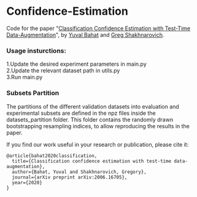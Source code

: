 # Confidence-Estimation
Code for the paper "[Classification Confidence Estimation with Test-Time Data-Augmentation](https://www.google.com/url?q=https%3A%2F%2Farxiv.org%2Fabs%2F2006.16705&sa=D&sntz=1&usg=AFQjCNHsVS_Un8lNBoUHpe5N49_PnfR9vA)", by [Yuval Bahat](https://sites.google.com/view/yuval-bahat/home) and [Greg Shakhnarovich](https://home.ttic.edu/~gregory/).

### Usage insturctions:
1.Update the desired experiment parameters in main.py  
2.Update the relevant dataset path in utils.py  
3.Run main.py  

### Subsets Partition
The partitions of the different validation datasets into evaluation and experimental subsets are defined in the npz files inside the datasets_partition folder. This folder contains the randomly drawn bootstrapping resampling indices, to allow reproducing the results in the paper. 

If you find our work useful in your research or publication, please cite it:

```
@article{bahat2020classification,
  title={Classification confidence estimation with test-time data-augmentation},
  author={Bahat, Yuval and Shakhnarovich, Gregory},
  journal={arXiv preprint arXiv:2006.16705},
  year={2020}
}
```
